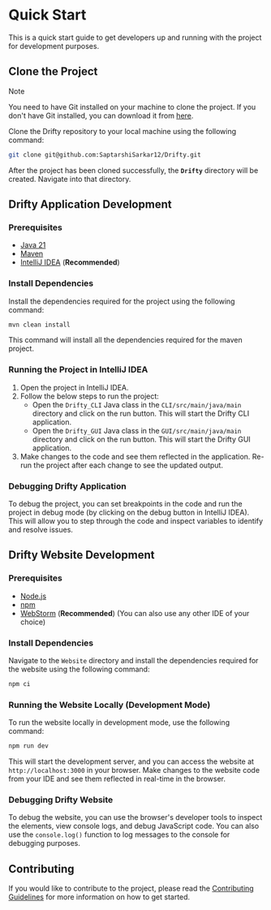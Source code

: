 # Quick Start

This is a quick start guide to get developers up and running with the project for development purposes.

## Clone the Project

> [!NOTE]
> You need to have Git installed on your machine to clone the project. If you don't have Git installed, you can download it from [here](https://git-scm.com/downloads).

Clone the Drifty repository to your local machine using the following command:

```bash
git clone git@github.com:SaptarshiSarkar12/Drifty.git
```

After the project has been cloned successfully, the **`Drifty`** directory will be created. Navigate into that directory.

## Drifty Application Development

### Prerequisites

- [Java 21](https://www.oracle.com/java/technologies/downloads/#java21)
- [Maven](https://maven.apache.org/download.cgi)
- [IntelliJ IDEA](https://www.jetbrains.com/idea/) (**Recommended**)

### Install Dependencies

Install the dependencies required for the project using the following command:

```bash
mvn clean install
```

This command will install all the dependencies required for the maven project.

### Running the Project in IntelliJ IDEA

1. Open the project in IntelliJ IDEA.
2. Follow the below steps to run the project:
   - Open the `Drifty_CLI` Java class in the `CLI/src/main/java/main` directory and click on the run button. This will start the Drifty CLI application.
   - Open the `Drifty_GUI` Java class in the `GUI/src/main/java/main` directory and click on the run button. This will start the Drifty GUI application.
3. Make changes to the code and see them reflected in the application. Re-run the project after each change to see the updated output.

### Debugging Drifty Application

To debug the project, you can set breakpoints in the code and run the project in debug mode (by clicking on the debug button in IntelliJ IDEA). This will allow you to step through the code and inspect variables to identify and resolve issues.

## Drifty Website Development

### Prerequisites

- [Node.js](https://nodejs.org/en/download/)
- [npm](https://www.npmjs.com/get-npm)
- [WebStorm](https://www.jetbrains.com/webstorm/) (**Recommended**) (You can also use any other IDE of your choice)

### Install Dependencies

Navigate to the `Website` directory and install the dependencies required for the website using the following command:

```bash
npm ci
```

### Running the Website Locally (Development Mode)

To run the website locally in development mode, use the following command:

```bash
npm run dev
```

This will start the development server, and you can access the website at `http://localhost:3000` in your browser.
Make changes to the website code from your IDE and see them reflected in real-time in the browser.

### Debugging Drifty Website

To debug the website, you can use the browser's developer tools to inspect the elements, view console logs, and debug JavaScript code. You can also use the `console.log()` function to log messages to the console for debugging purposes.

## Contributing

If you would like to contribute to the project, please read the [Contributing Guidelines](../Contributing.md) for more information on how to get started.
